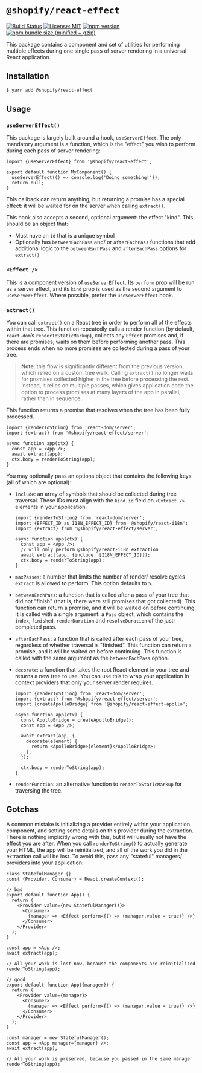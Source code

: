 # `@shopify/react-effect`

[![Build Status](https://travis-ci.org/Shopify/quilt.svg?branch=master)](https://travis-ci.org/Shopify/quilt)
[![License: MIT](https://img.shields.io/badge/License-MIT-green.svg)](LICENSE.md) [![npm version](https://badge.fury.io/js/%40shopify%2Freact-effect.svg)](https://badge.fury.io/js/%40shopify%2Freact-effect.svg) [![npm bundle size (minified + gzip)](https://img.shields.io/bundlephobia/minzip/@shopify/react-effect.svg)](https://img.shields.io/bundlephobia/minzip/@shopify/react-effect.svg)

This package contains a component and set of utilities for performing multiple effects during one single pass of server rendering in a universal React application.

## Installation

```bash
$ yarn add @shopify/react-effect
```

## Usage

### `useServerEffect()`

This package is largely built around a hook, `useServerEffect`. The only mandatory argument is a function, which is the "effect" you wish to perform during each pass of server rendering:

```tsx
import {useServerEffect} from '@shopify/react-effect';

export default function MyComponent() {
  useServerEffect(() => console.log('Doing something!'));
  return null;
}
```

This callback can return anything, but returning a promise has a special effect: it will be waited for on the server when calling `extract()`.

This hook also accepts a second, optional argument: the effect "kind". This should be an object that:

- Must have an `id` that is a unique symbol
- Optionally has `betweenEachPass` and/ or `afterEachPass` functions that add additional logic to the `betweenEachPass` and `afterEachPass` options for `extract()`

### `<Effect />`

This is a component version of `useServerEffect`. Its `perform` prop will be run as a server effect, and its `kind` prop is used as the second argument to `useServerEffect`. Where possible, prefer the `useServerEffect` hook.

### `extract()`

You can call `extract()` on a React tree in order to perform all of the effects within that tree. This function repeatedly calls a render function (by default, `react-dom`’s `renderToStaticMarkup`), collects any `Effect` promises and, if there are promises, waits on them before performing another pass. This process ends when no more promises are collected during a pass of your tree.

> **Note**: this flow is significantly different from the previous version, which relied on a custom tree walk. Calling `extract()` no longer waits for promises collected higher in the tree before processing the rest. Instead, it relies on multiple passes, which gives application code the option to process promises at many layers of the app in parallel, rather than in sequence.

This function returns a promise that resolves when the tree has been fully processed.

```tsx
import {renderToString} from 'react-dom/server';
import {extract} from '@shopify/react-effect/server';

async function app(ctx) {
  const app = <App />;
  await extract(app);
  ctx.body = renderToString(app);
}
```

You may optionally pass an options object that contains the following keys (all of which are optional):

- `include`: an array of symbols that should be collected during tree traversal. These IDs must align with the `kind.id` field on `<Extract />` elements in your application.

  ```tsx
  import {renderToString} from 'react-dom/server';
  import {EFFECT_ID as I18N_EFFECT_ID} from '@shopify/react-i18n';
  import {extract} from '@shopify/react-effect/server';

  async function app(ctx) {
    const app = <App />;
    // will only perform @shopify/react-i18n extraction
    await extract(app, {include: [I18N_EFFECT_ID]});
    ctx.body = renderToString(app);
  }
  ```

- `maxPasses`: a number that limits the number of render/ resolve cycles `extract` is allowed to perform. This option defaults to `5`.

- `betweenEachPass`: a function that is called after a pass of your tree that did not "finish" (that is, there were still promises that got collected). This function can return a promise, and it will be waited on before continuing. It is called with a single argument: a `Pass` object, which contains the `index`, `finished`, `renderDuration` and `resolveDuration` of the just-completed pass.

- `afterEachPass`: a function that is called after each pass of your tree, regardless of whether traversal is "finished". This function can return a promise, and it will be waited on before continuing. This function is called with the same argument as the `betweenEachPass` option.

- `decorate`: a function that takes the root React element in your tree and returns a new tree to use. You can use this to wrap your application in context providers that only your server render requires.

  ```tsx
  import {renderToString} from 'react-dom/server';
  import {extract} from '@shopify/react-effect/server';
  import {createApolloBridge} from '@shopify/react-effect-apollo';

  async function app(ctx) {
    const ApolloBridge = createApolloBridge();
    const app = <App />;

    await extract(app, {
      decorate(element) {
        return <ApolloBridge>{element}</ApolloBridge>;
      },
    });

    ctx.body = renderToString(app);
  }
  ```

- `renderFunction`: an alternative function to `renderToStaticMarkup` for traversing the tree.

## Gotchas

A common mistake is initializing a provider entirely within your application component, and setting some details on this provider during the extraction. There is nothing implicitly wrong with this, but it will usually not have the effect you are after. When you call `renderToString()` to actually generate your HTML, the app will be reinitialized, and all of the work you did in the extraction call will be lost. To avoid this, pass any "stateful" managers/ providers into your application:

```tsx
class StatefulManager {}
const {Provider, Consumer} = React.createContext();

// bad
export default function App() {
  return (
    <Provider value={new StatefulManager()}>
      <Consumer>
        {manager => <Effect perform={() => (manager.value = true)} />}
      </Consumer>
    </Provider>
  );
}

const app = <App />;
await extract(app);

// All your work is lost now, because the components are reinitialized
renderToString(app);

// good
export default function App({manager}) {
  return (
    <Provider value={manager}>
      <Consumer>
        {manager => <Effect perform={() => (manager.value = true)} />}
      </Consumer>
    </Provider>
  );
}

const manager = new StatefulManager();
const app = <App manager={manager} />;
await extract(app);

// All your work is preserved, because you passed in the same manager
renderToString(app);
```
